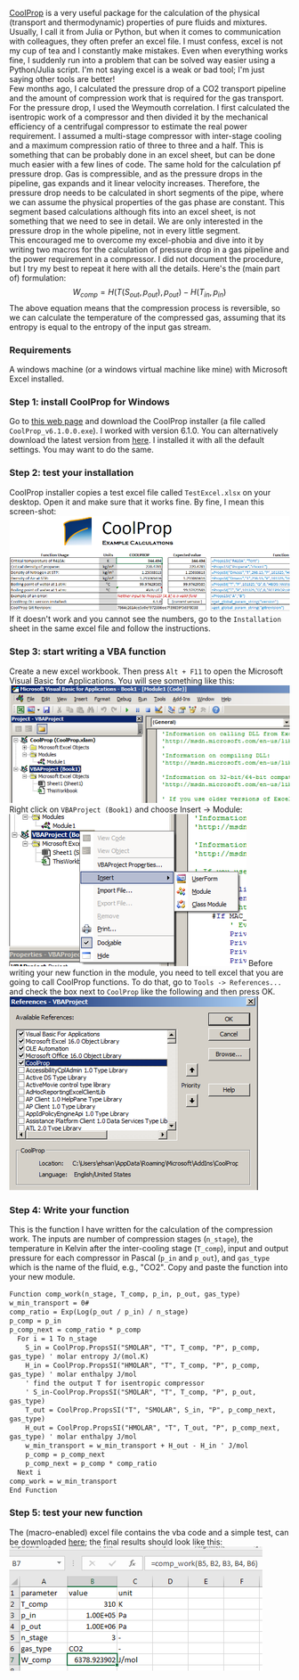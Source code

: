 <!-- 
.. title: Working with CoolProp in Excel (and vba)
.. slug: 2017-06-10-working-with-coolprop-in-excel-and-vba
.. date: 2017-06-10 12:29:44 UTC+02:00
.. tags: 
.. category: 
.. link: 
.. description: 
.. type: text
-->

[CoolProp](http://www.coolprop.org) is a very useful package for the calculation of the physical (transport and thermodynamic) properties of pure fluids and mixtures. Usually, I call it from Julia or Python, but when it comes to communication with colleagues, they often prefer an excel file. I must confess, excel is not my cup of tea and I constantly make mistakes. Even when everything works fine, I suddenly run into a problem that can be solved way easier using a Python/Julia script. I'm not saying excel is a weak or bad tool; I'm just saying other tools are better!  
Few months ago, I calculated the pressure drop of a CO2 transport pipeline and the amount of compression work that is required for the gas transport. For the pressure drop, I used the Weymouth correlation. I first calculated the isentropic work of a compressor and then divided it by the mechanical efficiency of a centrifugal compressor to estimate the real power requirement. I assumed a multi-stage compressor with inter-stage cooling and a maximum compression ratio of three to three and a half. This is something that can be probably done in an excel sheet, but can be done much easier with a few lines of code. The same hold for the calculation pf pressure drop. Gas is compressible, and as the pressure drops in the pipeline, gas expands and it linear velocity increases. Therefore, the pressure drop needs to be calculated in short segments of the pipe, where we can assume the physical properties of the gas phase are constant. This segment based calculations although fits into an excel sheet, is not something that we need to see in detail. We are only interested in the pressure drop in the whole pipeline, not in every little segment.  
This encouraged me to overcome my excel-phobia and dive into it by writing two macros for the calculation of pressure drop in a gas pipeline and the power requirement in a compressor. I did not document the procedure, but I try my best to repeat it here with all the details.  Here's the (main part of) formulation:
$$W_{comp} = H(T(S_{out}, p_{out}), p_{out}) - H(T_{in}, p_{in})$$
The above equation means that the compression process is reversible, so we can calculate the temperature of the compressed gas, assuming that its entropy is equal to the entropy of the input gas stream.  

### Requirements
A windows machine (or a windows virtual machine like mine) with Microsoft Excel installed.

### Step 1: install CoolProp for Windows
Go to [this web page](https://sourceforge.net/projects/coolprop/files/CoolProp/6.1.0/Installers/Windows/) and download the CoolProp installer (a file called `CoolProp_v6.1.0.0.exe`). I worked with version 6.1.0. You can alternatively download the latest version from [here](https://sourceforge.net/projects/coolprop/files/CoolProp/nightly/Installers/Windows/). I installed it with all the default settings. You may want to do the same.

### Step 2: test your installation
CoolProp installer copies a test excel file called `TestExcel.xlsx` on your desktop. Open it and make sure that it works fine. By fine, I mean this screen-shot:
![coolprop sample calculation excel](/coolprop-sample-calc.png)
If it doesn't work and you cannot see the numbers, go to the `Installation` sheet in the same excel file and follow the instructions.

### Step 3: start writing a VBA function
Create a new excel workbook. Then press `Alt + F11` to open the Microsoft Visual Basic for Applications. You will see something like this:
![visual basic excel coolprop](/vba-excel.png)
Right click on `VBAProject (Book1)` and choose Insert -> Module:
![new-module-vba-coolprop](/vba-new-module-coolprop.png)
Before writing your new function in the module, you need to tell excel that you are going to call CoolProp functions. To do that, go to `Tools -> References...` and check the box next to `CoolProp` like the following and then press OK.
![reference coolprop vba](/reference-coolprop-vba.png)

### Step 4: Write your function
This is the function I have written for the calculation of the compression work. The inputs are number of compression stages (`n_stage`), the temperature in Kelvin after the inter-cooling stage (`T_comp`), input and output pressure for each compressor in Pascal (`p_in` and `p_out`), and `gas_type` which is the name of the fluid, e.g., "CO2". Copy and paste the function into your new module.

```
Function comp_work(n_stage, T_comp, p_in, p_out, gas_type)
w_min_transport = 0#
comp_ratio = Exp(Log(p_out / p_in) / n_stage)
p_comp = p_in
p_comp_next = comp_ratio * p_comp
  For i = 1 To n_stage
    S_in = CoolProp.PropsSI("SMOLAR", "T", T_comp, "P", p_comp, gas_type) ' molar entropy J/(mol.K)
    H_in = CoolProp.PropsSI("HMOLAR", "T", T_comp, "P", p_comp, gas_type) ' molar enthalpy J/mol
    ' find the output T for isentropic compressor
    ' S_in-CoolProp.PropsSI("SMOLAR", "T", T_comp, "P", p_out, gas_type)
    T_out = CoolProp.PropsSI("T", "SMOLAR", S_in, "P", p_comp_next, gas_type)
    H_out = CoolProp.PropsSI("HMOLAR", "T", T_out, "P", p_comp_next, gas_type) ' molar enthalpy J/mol
    w_min_transport = w_min_transport + H_out - H_in ' J/mol
    p_comp = p_comp_next
    p_comp_next = p_comp * comp_ratio
  Next i
comp_work = w_min_transport
End Function
```

### Step 5: test your new function
The (macro-enabled) excel file contains the vba code and a simple test, can be downloaded [here](/compression_coolprop_test.xlsm); the final results should look like this:
![test excel vba coolprop](/compression_test_coolprop.png)



